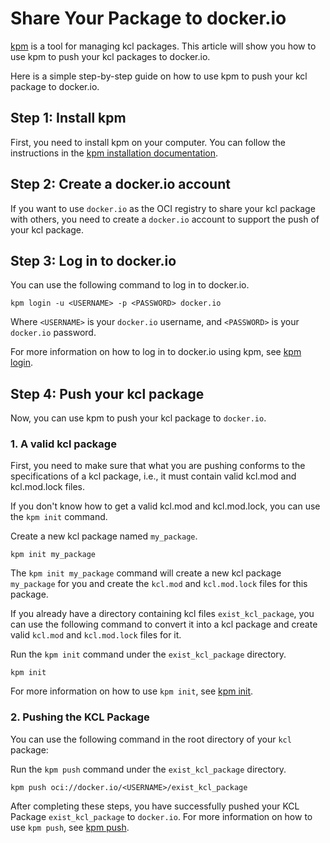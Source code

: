 # Share Your Package to docker.io

[kpm](https://github.com/KusionStack/kpm) is a tool for managing kcl packages. This article will show you how to use kpm to push your kcl packages to docker.io.

Here is a simple step-by-step guide on how to use kpm to push your kcl package to docker.io.

## Step 1: Install kpm

First, you need to install kpm on your computer. You can follow the instructions in the [kpm installation documentation](https://kcl-lang.io/docs/user_docs/guides/package-management/installation).

## Step 2: Create a docker.io account

If you want to use `docker.io` as the OCI registry to share your kcl package with others, you need to create a `docker.io` account to support the push of your kcl package.

## Step 3: Log in to docker.io

You can use the following command to log in to docker.io.

```shell
kpm login -u <USERNAME> -p <PASSWORD> docker.io
```

Where `<USERNAME>` is your `docker.io` username, and `<PASSWORD>` is your `docker.io` password.

For more information on how to log in to docker.io using kpm, see [kpm login](https://kcl-lang.io/docs/reference/package-management/command-reference/login).

## Step 4: Push your kcl package

Now, you can use kpm to push your kcl package to `docker.io`.

### 1. A valid kcl package

First, you need to make sure that what you are pushing conforms to the specifications of a kcl package, i.e., it must contain valid kcl.mod and kcl.mod.lock files.

If you don't know how to get a valid kcl.mod and kcl.mod.lock, you can use the `kpm init` command.

Create a new kcl package named `my_package`.

```shell
kpm init my_package
```

The `kpm init my_package` command will create a new kcl package `my_package` for you and create the `kcl.mod` and `kcl.mod.lock` files for this package.

If you already have a directory containing kcl files `exist_kcl_package`, you can use the following command to convert it into a kcl package and create valid `kcl.mod` and `kcl.mod.lock` files for it.

Run the `kpm init` command under the `exist_kcl_package` directory.

```shell
kpm init
```

For more information on how to use `kpm init`, see [kpm init](https://kcl-lang.io/docs/reference/package-management/command-reference/init).

### 2. Pushing the KCL Package

You can use the following command in the root directory of your `kcl` package:

Run the `kpm push` command under the `exist_kcl_package` directory.

```shell
kpm push oci://docker.io/<USERNAME>/exist_kcl_package
```

After completing these steps, you have successfully pushed your KCL Package `exist_kcl_package` to `docker.io`.
For more information on how to use `kpm push`, see [kpm push](https://kcl-lang.io/docs/reference/package-management/command-reference/push).
